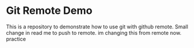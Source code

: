 # Git Remote Demo
This is a repository to demonstrate how to use git with github remote.
Small change in read me to push to remote.
im changing this from remote now.
practice

